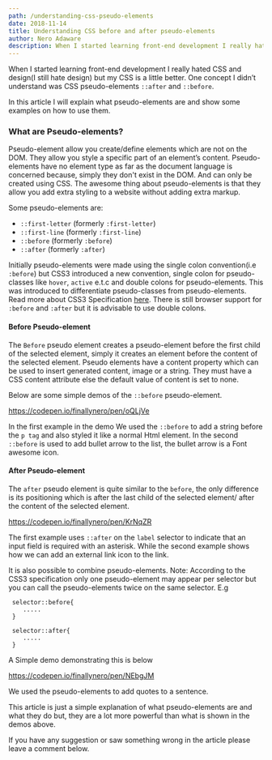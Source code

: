 ```yaml
---
path: /understanding-css-pseudo-elements
date: 2018-11-14
title: Understanding CSS before and after pseudo-elements
author: Nero Adaware
description: When I started learning front-end development I really hated CSS and design(I still hate design) but my CSS is a little better. One concept I didn’t understand was CSS pseudo-elements ....
---
```


When I started learning front-end development I really hated CSS and design(I still hate design) but my CSS is a little better. One concept I didn’t understand was CSS pseudo-elements `::after` and `::before`.

In this article I will explain what pseudo-elements are and show some examples on how to use them.

### What are Pseudo-elements?

Pseudo-element allow you create/define elements which are not on the DOM. They allow you style a specific part of an element’s content. Pseudo-elements have no element type as far as the document language is concerned because, simply they don't exist in the DOM. And can only be created using CSS.
The awesome thing about pseudo-elements is that they allow you add extra styling to a website without adding extra markup.

Some pseudo-elements are:

- `::first-letter` (formerly `:first-letter`)
- `::first-line` (formerly `:first-line`)
- `::before` (formerly `:before`)
- `::after` (formerly `:after`)

Initially pseudo-elements were made using the single colon convention(i.e `:before`) but CSS3 introduced a new convention, single colon for pseudo-classes like `hover`, `active` e.t.c and double colons for pseudo-elements. This was introduced to differentiate pseudo-classes from pseudo-elements.
Read more about CSS3 Specification [here](https://www.w3.org/TR/selectors-3/).
There is still browser support for `:before` and `:after` but it is advisable to use double colons.

#### Before Pseudo-element

The `Before` pseudo element creates a pseudo-element before the first child of the selected element, simply it creates an element before the content of the selected element.
Pseudo elements have a content property which can be used to insert generated content, image or a string. They must have a CSS content attribute else the default value of content is set to none.

Below are some simple demos of the `::before` pseudo-element.

https://codepen.io/finallynero/pen/oQLjVe

In the first example in the demo We used the `::before` to add a string before the `p tag` and also styled it like a normal Html element.
In the second `::before` is used to add bullet arrow to the list, the bullet arrow is a Font awesome icon.

#### After Pseudo-element

The `after` pseudo element is quite similar to the `before`, the only difference is its positioning which is after the last child of the selected element/ after the content of the selected element.

https://codepen.io/finallynero/pen/KrNqZR

The first example uses `::after` on the `label` selector to indicate that an input field is required with an asterisk. While the second example shows how we can add an external link icon to the link.

It is also possible to combine pseudo-elements. Note: According to the CSS3 specification only one pseudo-element may appear per selector but you can call the pseudo-elements twice on the same selector. E.g

```
 selector::before{
    .....
 }

 selector::after{
    .....
 }
```

A Simple demo demonstrating this is below

https://codepen.io/finallynero/pen/NEbgJM 

We used the pseudo-elements to add quotes to a sentence.

This article is just a simple explanation of what pseudo-elements are and what they do but, they are a lot more powerful than what is shown in the demos above.

If you have any suggestion or saw something wrong in the article please leave a comment below.
